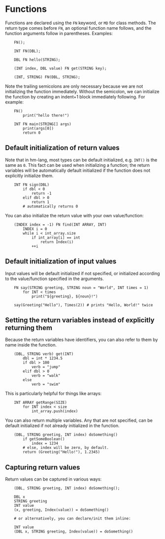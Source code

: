 # Functions

Functions are declared using the `FN` keyword, or `MD` for class methods.
The return type comes before `FN`, an optional function name follows,
and the function arguments follow in parentheses.  Examples:

```
    FN();

    INT FN(DBL);

    DBL FN hello(STRING);

    (INT index, DBL value) FN get(STRING key);

    (INT, STRING) FN(DBL, STRING);
```

Note the trailing semicolons are only necessary because we are not
initializing the function immediately.  Without the semicolon, we can
initialize the function by creating an indent+1 block immediately
following.  For example:

```
    FN()
        print("hello there!")

    INT FN main(STRING[] args)
        print(args[0])
        return 0
```

## Default initialization of return values

Note that in hm-lang, most types can be default initialized, e.g.
`INT()` is the same as `0`.  This fact can be used when initializing
a function; the return variables will be automatically default
initialized if the function does not explicitly initialize them.

```
    INT FN sign(DBL)
        if dbl < 0
            return -1
        elif dbl > 0
            return 1
        # automatically returns 0
```

You can also initialize the return value with your own value/function:

```
    (INDEX index = -1) FN find(INT ARRAY, INT)
        INDEX i = 0
        while i < int_array.size
            if int_array[i] == int
                return Index(i)
            ++i
```

## Default initialization of input values

Input values will be default initialized if not specified, or
initialized according to the value/function specified in the arguments.

```
    FN say(STRING greeting, STRING noun = "World", INT times = 1)
        for INT < times
            print("${greeting}, ${noun}!")

    say(Greeting("Hello"), Times(2)) # prints "Hello, World!" twice
```

## Setting the return variables instead of explicitly returning them

Because the return variables have identifiers, you can also refer to
them by name inside the function.

```
    (DBL, STRING verb) get(INT)
        dbl = int * 1234.5
        if dbl > 100
            verb = "jump"
        elif dbl > 0
            verb = "walk"
        else
            verb = "swim"
```

This is particularly helpful for things like arrays:

```
    INT ARRAY getRange(SIZE)
        for INT index < size
            int_array.push(index)
```

You can also return multiple variables.  Any that are not specified,
can be default initialized if not already initialized in the function.

```
    (DBL, STRING greeting, INT index) doSomething()
        if getSomeBoolean()
            index = 1234
        # else, index will be zero, by default.
        return (Greeting("Hello!"), 1.2345)
```

## Capturing return values

Return values can be captured in various ways:

```
    (DBL, STRING greeting, INT index) doSomething();

    DBL x
    STRING greeting
    INT value
    (x, greeting, Index(value)) = doSomething()

    # or alternatively, you can declare/init them inline:

    INT value
    (DBL x, STRING greeting, Index(value)) = doSomething()
```
